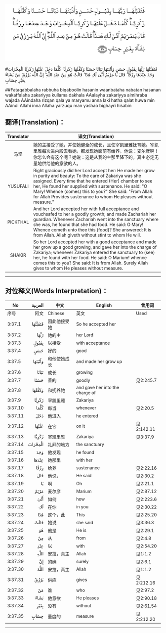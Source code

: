 ![003:037](images/003_037.gif)

#فَتَقَبَّلَهَا رَبُّهَا بِقَبُولٍ حَسَنٍ وَأَنْبَتَهَا نَبَاتًا حَسَنًا وَكَفَّلَهَا زَكَرِيَّا ۖ كُلَّمَا دَخَلَ عَلَيْهَا زَكَرِيَّا الْمِحْرَابَ وَجَدَ عِنْدَهَا رِزْقًا ۖ قَالَ يَا مَرْيَمُ أَنَّىٰ لَكِ هَٰذَا ۖ قَالَتْ هُوَ مِنْ عِنْدِ اللَّهِ ۖ إِنَّ اللَّهَ يَرْزُقُ مَنْ يَشَاءُ بِغَيْرِ حِسَابٍ 

##Fataqabbalaha rabbuha biqaboolin hasanin waanbataha nabatan hasanan wakaffalaha zakariyya kullama dakhala AAalayha zakariyya almihraba wajada AAindaha rizqan qala ya maryamu anna laki hatha qalat huwa min AAindi Allahi inna Allaha yarzuqu man yashao bighayri hisabin 

## 翻译(Translation)：

| Translator | 译文(Translation)                                            |
| :--------: | ------------------------------------------------------------ |
|    马坚    | 她的主接受了她，并使她健全的成长，且使宰凯里雅抚育她。宰凯里雅每次进内殿去看她，都发现她面前有给养，他说：麦尔彦啊！你怎么会有这个呢？她说：这是从我的主那里降下的。真主必定无量地供给他的意欲的人。 |
|  YUSUFALI  | Right graciously did her Lord accept her: He made her grow in purity and beauty: To the care of Zakariya was she assigned. Every time that he entered (Her) chamber to see her, He found her supplied with sustenance. He said: "O Mary! Whence (comes) this to you?" She said: "From Allah: for Allah Provides sustenance to whom He pleases without measure." |
|  PICKTHAL  | And her Lord accepted her with full acceptance and vouchsafed to her a goodly growth; and made Zachariah her guardian. Whenever Zachariah went into the sanctuary where she was, he found that she had food. He said: O Mary! Whence cometh unto thee this (food)? She answered: It is from Allah. Allah giveth without stint to whom He will. |
|   SHAKIR   | So her Lord accepted her with a good acceptance and made her grow up a good growing, and gave her into the charge of Zakariya; whenever Zakariya entered the sanctuary to (see) her, he found with her food. He said: O Marium! whence comes this to you? She said: It is from Allah. Surely Allah gives to whom He pleases without measure. |

---

## 对位释义(Words Interpretation)：

| No   | العربية | 中文    | English | 曾用词 |
| ---- | ------: | ------- | ------- | ------ |
| 序号 |    阿文 | Chinese | 英文    | Used   |
| 3:37.1  | فَتَقَبَّلَهَا | 因此他接受她 | So he accepted her              |            |
| 3:37.2  | رَبُّهَا    | 她的主       | her Lord                        |            |
| 3:37.3  | بِقَبُولٍ   | 以接受       | with acceptance                 |            |
| 3:37.4  | حَسَنٍ     | 好的         | good                            |            |
| 3:37.5  | وَأَنْبَتَهَا | 和他使她成长 | and made her grow up            |            |
| 3:37.6  | نَبَاتًا   | 成长         | growing                         |            |
| 3:37.7  | حَسَنًا    | 善的         | goodly                          | 见2:245.7  |
| 3:37.8  | وَكَفَّلَهَا  | 和抚养她     | and gave her into the charge of |            |
| 3:37.9  | زَكَرِيَّا   | 宰凯里雅     | Zakariya                        |            |
| 3:37.10 | كُلَّمَا    | 每当         | whenever                        | 见2:20.5   |
| 3:37.11 | دَخَلَ     | 他进入       | he entered                      |            |
| 3:37.12 | عَلَيْهَا   | 在它         | on it                           | 见2:142.11 |
| 3:37.13 | زَكَرِيَّا   | 宰凯里雅     | Zakariya                        | 见3:37.9   |
| 3:37.14 | الْمِحْرَابَ | 礼拜的地方   | the sanctuary                   |            |
| 3:37.15 | وَجَدَ     | 他发现       | he found                        |            |
| 3:37.16 | عِنْدَهَا   | 她那里       | with her                        |            |
| 3:37.17 | رِزْقًا    | 给养         | sustenance                      | 见2:22.16  |
| 3:37.18 | قَالَ     | 他说，       | He said                         | 见2:30.2   |
| 3:37.19 | يَا      | 啊           | Oh                              | 见2:21.1   |
| 3:37.20 | مَرْيَمُ    | 麦尔彦       | Marium                          | 见2:87.12  |
| 3:37.21 | أَنَّىٰ     | 如何         | how                             | 见2:223.6  |
| 3:37.22 | لَكِ      | 在你         | in you                          | 见2:30.22  |
| 3:37.23 | هَٰذَا     | 这个，此     | This                            | 见2:25.20  |
| 3:37.24 | قَالَتْ    | 她说         | she said                        | 见3:36.3   |
| 3:37.25 | هُوَ      | 他是         | He is                           | 见2:29.1   |
| 3:37.26 | مِنْ      | 从           | from                            | 见2:4.8    |
| 3:37.27 | عِنْدِ     | 以           | with                            | 见2:54.20  |
| 3:37.28 | اللَّهِ    | 安拉，真主   | Allah                           | 见1:1.2    |
| 3:37.29 | إِنَّ      | 的确         | surely                          | 见2:6.1    |
| 3:37.30 | اللَّهَ    | 安拉，真主   | Allah                           | 见1:1.2    |
| 3:37.31 | يَرْزُقُ    | 供应         | gives                           | 见2:212.16 |
| 3:37.32 | مَنْ      | 谁           | who                             | 见2:97.2   |
| 3:37.33 | يَشَاءُ    | 他意欲       | He pleases                      | 见2:90.18  |
| 3:37.34 | بِغَيْرِ    | 没有         | without                         | 见2:61.54  |
| 3:37.35 | حِسَابٍ    | 量度的       | measure                         | 见2:212.20 |

---
